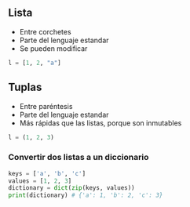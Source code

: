 ## Lista
* Entre corchetes
* Parte del lenguaje estandar
* Se pueden modificar
``` python
l = [1, 2, "a"]
```

## Tuplas
* Entre paréntesis
* Parte del lenguaje estandar
* Más rápidas que las listas, porque son inmutables
``` python
l = (1, 2, 3)
```

### Convertir dos listas a un diccionario
``` python
keys = ['a', 'b', 'c']
values = [1, 2, 3]
dictionary = dict(zip(keys, values))
print(dictionary) # {'a': 1, 'b': 2, 'c': 3}
```
